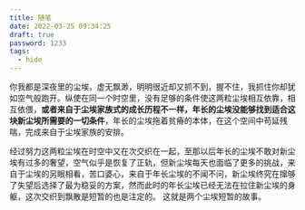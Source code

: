 ```yaml
---
title: 随笔
date: 2022-03-25 09:34:25
draft: true
password: 1233
tags:
  - hide
---
```


你我都是深夜里的尘埃，虚无飘渺，明明很近却又抓不到，握不住，我抓住你却犹如空气般跑开。纵使在同一个时空里，没有足够的条件使这两粒尘埃相互依靠，相互依偎，**或者来自于尘埃家族式的成长历程不一样，年长的尘埃没能够找到适合这块新尘埃所需要的一切条件**，年长的尘埃拖着贫瘠的本体，在这个空间中苟延残喘，完成来自于尘埃家族的安排。

经过努力这两粒尘埃在时空中又在次交织在一起，至那以后年长的尘埃不敢对新尘埃有过多的奢望，空气似乎是恢复了正轨，但新尘埃每天也面临了更多的挑战，来自于尘埃的另眼相看，苦口婆心，来自于年长尘埃的不闻不问，新尘埃终究在撺够了失望后选择了最为稳妥的方案，然而此时的年长尘埃已经无法在拉住新尘埃的身躯，这次交织到飘散是短暂的也是注定的。
这就是两个尘埃短暂的故事。
